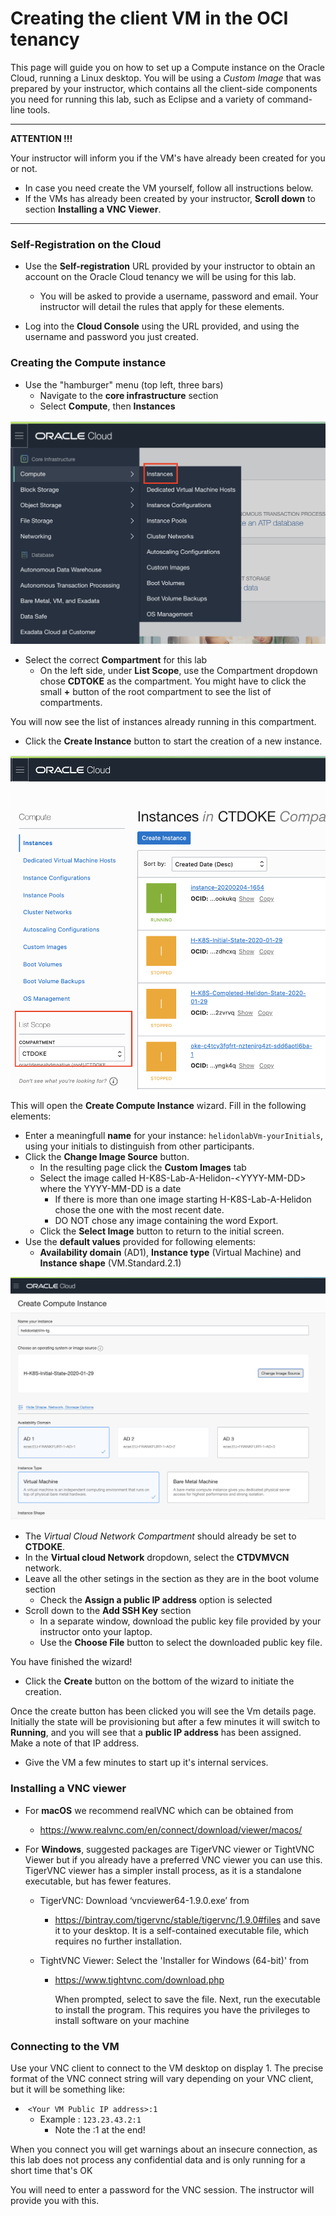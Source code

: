 # Creating the client VM in the OCI tenancy

This page will guide you on how to set up a Compute instance on the Oracle Cloud, running a Linux desktop.  You will be using a *Custom Image* that was prepared by your instructor, which contains all the client-side components you need for running this lab, such as Eclipse and a variety of command-line tools.

---

**ATTENTION !!!** 

Your instructor will inform you if the VM's have already been created for you or not.  

- In case you need create the VM yourself, follow all instructions below.
- If the VMs has already been created by your instructor, **Scroll down** to section **Installing a VNC Viewer**.

---



### Self-Registration on the Cloud

- Use the **Self-registration** URL provided by your instructor to obtain an account on the Oracle Cloud tenancy we will be using for this lab.
  - You will be asked to provide a username, password and email.  Your instructor will detail the rules that apply for these elements.

- Log into the **Cloud Console** using the URL provided, and using the username and password you just created.

### Creating the Compute instance

- Use the "hamburger" menu (top left, three bars)
  - Navigate to the **core infrastructure** section
  - Select **Compute**, then **Instances**

![](images/compute-instances-access.png)



- Select the correct **Compartment** for this lab
  - On the left side, under **List Scope**,  use the Compartment dropdown chose **CDTOKE** as the compartment.  You might have to click the small **+** button of the root compartment to see the list of compartments.

You will now see the list of instances already running in this compartment.

- Click the **Create Instance** button to start the creation of a new instance.

![](images/SelectCompartment.png)



This will open the **Create Compute Instance** wizard.  Fill in the following elements:

- Enter a meaningfull **name** for your instance: `helidonlabVm-yourInitials`, using your initials to distinguish from other participants.
- Click the **Change Image Source** button.
  - In the resulting page click the **Custom Images** tab
  - Select the image called H-K8S-Lab-A-Helidon-\<YYYY-MM-DD\> where the YYYY-MM-DD is a date
    - If there is more than one image starting H-K8S-Lab-A-Helidon chose the one with the most recent date. 
    - DO NOT chose any image containing the word Export.
  - Click the **Select Image** button to return to the initial screen.
- Use the **default values** provided for following elements: 
  - **Availability domain** (AD1), **Instance type** (Virtual Machine) and **Instance shape** (VM.Standard.2.1)
  
![](images/createvm.png)

- The *Virtual Cloud Network Compartment* should already be set to **CTDOKE**.
- In the **Virtual cloud Network** dropdown,  select the **CTDVMVCN** network. 
- Leave all the other setings in the section as they are in the boot volume section
  - Check the **Assign a public IP address** option is selected
- Scroll down to the **Add SSH Key** section
  - In a separate window, download the public key file provided by your instructor onto your laptop. 
  - Use the **Choose File** button to select the downloaded public key file.

You have finished the wizard!

- Click the **Create** button on the bottom of the wizard to initiate the creation.

Once the create button has been clicked you will see the Vm details page.  Initially the state will be provisioning but after a few minutes it will switch to **Running**, and you will see that a **public IP address** has been assigned.  Make a note of that IP address.

- Give the VM a few minutes to start up it's internal services.



### Installing a VNC viewer

- For **macOS** we recommend realVNC which can be obtained from 

  - https://www.realvnc.com/en/connect/download/viewer/macos/

- For **Windows**, suggested packages are TigerVNC viewer or TightVNC Viewer but if you already have a preferred VNC viewer you can use this. TigerVNC viewer has a simpler install process, as it is a standalone executable, but has fewer features.

  - TigerVNC: Download ‘vncviewer64-1.9.0.exe’ from

    - https://bintray.com/tigervnc/stable/tigervnc/1.9.0#files and save it to your desktop. It is a self-contained executable file, which requires no further installation.

  - TightVNC Viewer: Select the 'Installer for Windows (64-bit)' from

    - https://www.tightvnc.com/download.php

      When prompted, select to save the file.  Next, run the executable to install the program. This requires you have the privileges to install software on your machine



### Connecting to the VM

Use your VNC client to connect to the VM desktop on display 1. The precise format of the VNC connect string will vary depending on your VNC client, but it will be something like:

- ​	`<Your VM Public IP address>:1`
  - Example : `123.23.43.2:1`
    - Note the :1 at the end! 

When you connect you will get warnings about an insecure connection, as this lab does not process any confidential data and is only running for a short time that's OK

You will need to enter a password for the VNC session. The instructor will provide you with this.